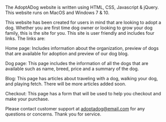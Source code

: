 The AdoptADog website is written using HTML, CSS, Javascript & jQuery. This website runs on MacOS and Windows 7 & 10.

This website has been created for users in mind that are looking to adopt a dog. Whether you are first time dog owner or looking to grow your dog family, this is the site for you. This site is user friendly and includes four links. The links are:

Home page: Includes information about the organization, preview of dogs that are available for adoption and preview of our dog blog.

Dog page: This page includes the information of all the dogs that are available such as name, breed, price and a summary of the dog.

Blog: This page has articles about traveling with a dog, walking your dog, and playing fetch. There will be more articles added soon.

Checkout: This page has a form that will be used to help you checkout and make your purchase.

Please contact customer support at adoptadog@email.com for any questions or concerns. Thank you for service.
